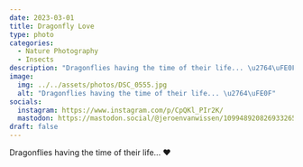 ```yaml
---
date: 2023-03-01
title: Dragonfly Love
type: photo
categories:
  - Nature Photography
  - Insects
description: "Dragonflies having the time of their life... \u2764\uFE0F"
image:
  img: ../../assets/photos/DSC_0555.jpg
  alt: "Dragonflies having the time of their life... \u2764\uFE0F"
socials:
  instagram: https://www.instagram.com/p/CpQKl_PIr2K/
  mastodon: https://mastodon.social/@jeroenvanwissen/109948920826933265
draft: false
---
```


Dragonflies having the time of their life... ❤️
